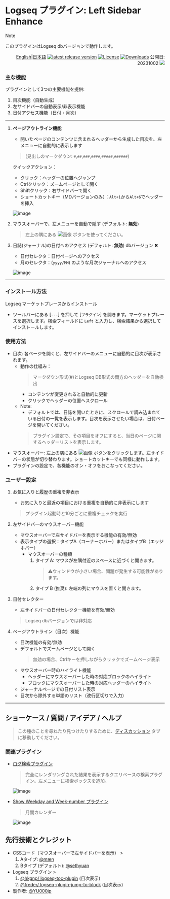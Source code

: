 # Logseq プラグイン: Left Sidebar Enhance 

> [!NOTE]
>このプラグインはLogseq dbバージョンで動作します。

<div align="right">
 
[English](https://github.com/YU000jp/logseq-plugin-left-sidebar-enhance)|[日本語](https://github.com/YU000jp/logseq-plugin-left-sidebar-enhance/blob/main/readme.ja.md) [![latest release version](https://img.shields.io/github/v/release/YU000jp/logseq-plugin-left-sidebar-enhance)](https://github.com/YU000jp/logseq-plugin-left-sidebar-enhance/releases)
[![License](https://img.shields.io/github/license/YU000jp/logseq-plugin-left-sidebar-enhance?color=blue)](https://github.com/YU000jp/logseq-plugin-left-sidebar-enhance/LICENSE)
[![Downloads](https://img.shields.io/github/downloads/YU000jp/logseq-plugin-left-sidebar-enhance/total.svg)](https://github.com/YU000jp/logseq-plugin-left-sidebar-enhance/releases)
 公開日: 20231002 <a href="https://www.buymeacoffee.com/yu000japan"><img src="https://img.buymeacoffee.com/button-api/?text=Buy me a pizza&emoji=🍕&slug=yu000japan&button_colour=FFDD00&font_colour=000000&font_family=Poppins&outline_colour=000000&coffee_colour=ffffff" /></a>
 </div>

### 主な機能

プラグインとして3つの主要機能を提供:

1. 目次機能（自動生成）
2. 左サイドバーの自動表示/非表示機能 
3. 日付アクセス機能（日付・月次）

---

1. **ページアウトライン機能**
   - 開いたページのコンテンツに含まれるヘッダーから生成した目次を、左メニューに自動的に表示します
   >  (見出しのマークダウン: `#`,`##`,`###`,`####`,`#####`,`######`) 
   
   クイックアクション：
   - クリック：ヘッダーの位置へジャンプ
   - Ctrlクリック：ズームページとして開く
   - Shiftクリック：右サイドバーで開く
   - ショートカットキー（MDバージョンのみ）：`Alt+1`から`Alt+6`でヘッダーを挿入

   ![image](https://github.com/user-attachments/assets/f25fff05-1ae4-4be7-aff6-8cb8ca277155)


2. マウスオーバーで、左メニューを自動で隠す (デフォルト: **無効**)
   > 左上の隅にある ![画像](https://github.com/YU000jp/logseq-plugin-left-sidebar-enhance/assets/111847207/8e3efccf-27e9-4332-b431-9765a69463a9) ボタンを使ってください。

3. 日誌(ジャーナル)の日付へのアクセス (デフォルト: **無効**)  dbバージョン ✖
   - 日付セレクタ：日付ページへのアクセス
   - 月のセレクタ：(`yyyy/MM`) のような月次ジャーナルへのアクセス
  
   ![image](https://github.com/user-attachments/assets/51f9ba8f-2374-43e5-8e78-44cd053e818a)

---

### インストール方法

Logseq マーケットプレースからインストール

- ツールバーにある [`---`] を押して [`プラグイン`] を開きます。マーケットプレースを選択します。検索フィールドに `Left` と入力し、検索結果から選択してインストールします。

### 使用方法

- 目次: 各ページを開くと、左サイドバーのメニューに自動的に目次が表示されます。
   - 動作の仕組み：
      > マークダウン形式(#)とLogseq DB形式の両方のヘッダーを自動検出
      - コンテンツが変更されると自動的に更新
      - クリックでヘッダーの位置へスクロール
   - Note:
     - デフォルトでは、日誌を開いたときに、スクロールで読み込まれている日付の一覧を表示します。目次を表示させたい場合は、日付ページを開いてください。
     > プラグイン設定で、その項目をオフにすると、当日のページに関するヘッダーリストを表示します。
- マウスオーバー: 左上の隅にある ![画像](https://github.com/YU000jp/logseq-plugin-left-sidebar-enhance/assets/111847207/8e3efccf-27e9-4332-b431-9765a69463a9) ボタンをクリックします。左サイドバーの状態が切り替わります。ショートカットキーでも同様に動作します。
- プラグインの設定で、各機能のオン・オフをおこなってください。

### ユーザー設定

1. お気に入りと履歴の重複を非表示
   - お気に入りと最近の項目における重複を自動的に非表示にします
   > プラグイン起動時と10分ごとに重複チェックを実行

2. 左サイドバーのマウスオーバー機能
   - マウスオーバーで左サイドバーを表示する機能の有効/無効
   - 表示タイプの選択：タイプA（コーナーホバー）またはタイプB（エッジホバー）
      - マウスオーバーの種類
         1. タイプ A: マウスが左隅付近のスペースに近づくと開きます。
            > ⚠️ウィンドウが小さい場合、問題が発生する可能性があります。
         1. タイプ B (推奨): 左端の列にマウスを置くと開きます。
3. 日付セレクター
   - 左サイドバーの日付セレクター機能を有効/無効
   > Logseq dbバージョンでは非対応

4. ページアウトライン（目次）機能
   - 目次機能の有効/無効
   - デフォルトでズームページとして開く
     > 無効の場合、Ctrlキーを押しながらクリックでズームページ表示
   - マウスオーバー時のハイライト機能
     - ヘッダーにマウスオーバーした時の対応ブロックのハイライト
     - ブロックにマウスオーバーした時の対応ヘッダーのハイライト
   - ジャーナルページでの日付リスト表示
   - 目次から除外する単語のリスト（改行区切りで入力）

---

## ショーケース / 質問 / アイデア / ヘルプ

> この種のことを尋ねたり見つけたりするために、[ディスカッション](https://github.com/YU000jp/logseq-plugin-left-sidebar-enhance/discussions) タブに移動してください。

### 関連プラグイン

- [ログ検索プラグイン](https://github.com/YU000jp/logseq-plugin-logging-search)
  > 完全にレンダリングされた結果を表示するクエリベースの検索プラグイン。左メニューに検索ボックスを追加。

    ![image](https://github.com/user-attachments/assets/ac903fd7-5cd3-4b0a-97fb-df3a43fc0967)

- [Show Weekday and Week-number プラグイン](https://github.com/YU000jp/logseq-plugin-show-weekday-and-week-number)
  > 月間カレンダー

    ![image](https://github.com/user-attachments/assets/8216c9b9-0c8e-4d06-93a1-630a49063211)

## 先行技術とクレジット

- CSSコード（マウスオーバーで左サイドバーを表示） >
  1. Aタイプ: [@mæn](https://discord.com/channels/725182569297215569/775936939638652948/1155251493486727338)
  1. Bタイプ (デフォルト): [@sethyuan](https://github.com/YU000jp/logseq-plugin-left-sidebar-enhance/issues/1#issue-1910716211)
- Logseq プラグイン >
  1. [@hkgnp/ logseq-toc-plugin](https://github.com/hkgnp/logseq-toc-plugin/) (目次表示)
  1. [@freder/ logseq-plugin-jump-to-block](https://github.com/freder/logseq-plugin-jump-to-block/) (目次表示)
- 製作者: [@YU000jp](https://github.com/YU000jp)

